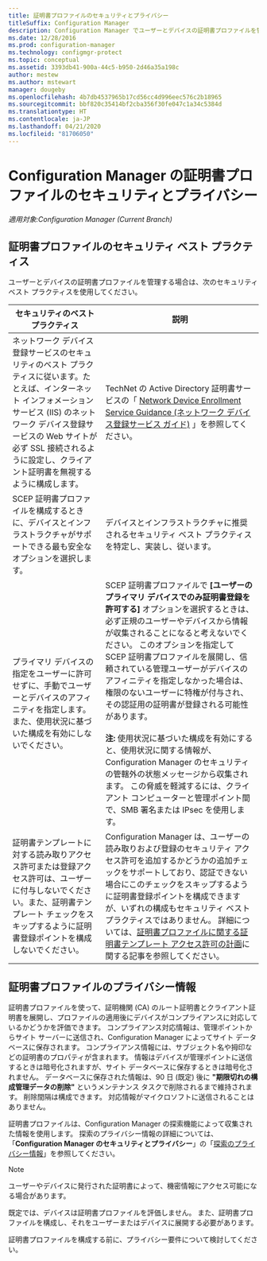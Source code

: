 ```yaml
---
title: 証明書プロファイルのセキュリティとプライバシー
titleSuffix: Configuration Manager
description: Configuration Manager でユーザーとデバイスの証明書プロファイルを管理する場合のセキュリティのベスト プラクティスについて説明します。
ms.date: 12/28/2016
ms.prod: configuration-manager
ms.technology: configmgr-protect
ms.topic: conceptual
ms.assetid: 3393db41-900a-44c5-b950-2d46a35a198c
author: mestew
ms.author: mstewart
manager: dougeby
ms.openlocfilehash: 4b7db4537965b17cd56cc4d996eec576c2b18965
ms.sourcegitcommit: bbf820c35414bf2cba356f30fe047c1a34c5384d
ms.translationtype: HT
ms.contentlocale: ja-JP
ms.lasthandoff: 04/21/2020
ms.locfileid: "81706050"
---
```

# <a name="security-and-privacy-for-certificate-profiles-in-configuration-manager"></a>Configuration Manager の証明書プロファイルのセキュリティとプライバシー

*適用対象:Configuration Manager (Current Branch)*


##  <a name="security-best-practices-for-certificate-profiles"></a>証明書プロファイルのセキュリティ ベスト プラクティス  
 ユーザーとデバイスの証明書プロファイルを管理する場合は、次のセキュリティ ベスト プラクティスを使用してください。  

|セキュリティのベスト プラクティス|説明|  
|----------------------------|----------------------|  
|ネットワーク デバイス登録サービスのセキュリティのベスト プラクティスに従います。たとえば、インターネット インフォメーション サービス (IIS) のネットワーク デバイス登録サービスの Web サイトが必ず SSL 接続されるように設定し、クライアント証明書を無視するように構成します。|TechNet の Active Directory 証明書サービスの「 [Network Device Enrollment Service Guidance (ネットワーク デバイス登録サービス ガイド)](https://go.microsoft.com/fwlink/p/?LinkId=309016) 」を参照してください。|  
|SCEP 証明書プロファイルを構成するときに、デバイスとインフラストラクチャがサポートできる最も安全なオプションを選択します。|デバイスとインフラストラクチャに推奨されるセキュリティ ベスト プラクティスを特定し、実装し、従います。|  
|プライマリ デバイスの指定をユーザーに許可せずに、手動でユーザーとデバイスのアフィニティを指定します。 また、使用状況に基づいた構成を有効にしないでください。|SCEP 証明書プロファイルで **[ユーザーのプライマリ デバイスでのみ証明書登録を許可する]** オプションを選択するときは、必ず正規のユーザーやデバイスから情報が収集されることになると考えないでください。 このオプションを指定して SCEP 証明書プロファイルを展開し、信頼されている管理ユーザーがデバイスのアフィニティを指定しなかった場合は、権限のないユーザーに特権が付与され、その認証用の証明書が登録される可能性があります。<br /><br /> **注:** 使用状況に基づいた構成を有効にすると、使用状況に関する情報が、Configuration Manager のセキュリティの管轄外の状態メッセージから収集されます。 この脅威を軽減するには、クライアント コンピューターと管理ポイント間で、SMB 署名または IPsec を使用します。|  
|証明書テンプレートに対する読み取りアクセス許可または登録アクセス許可は、ユーザーに付与しないでください。また、証明書テンプレート チェックをスキップするように証明書登録ポイントを構成しないでください。|Configuration Manager は、ユーザーの読み取りおよび登録のセキュリティ アクセス許可を追加するかどうかの追加チェックをサポートしており、認証できない場合にこのチェックをスキップするように証明書登録ポイントを構成できますが、いずれの構成もセキュリティ ベスト プラクティスではありません。 詳細については、[証明書プロファイルに関する証明書テンプレート アクセス許可の計画](../../protect/plan-design/planning-for-certificate-template-permissions.md)に関する記事を参照してください。|  

## <a name="privacy-information-for-certificate-profiles"></a>証明書プロファイルのプライバシー情報  
 証明書プロファイルを使って、証明機関 (CA) のルート証明書とクライアント証明書を展開し、プロファイルの適用後にデバイスがコンプライアンスに対応しているかどうかを評価できます。 コンプライアンス対応情報は、管理ポイントからサイト サーバーに送信され、Configuration Manager によってサイト データベースに保存されます。 コンプライアンス情報には、サブジェクト名や拇印などの証明書のプロパティが含まれます。 情報はデバイスが管理ポイントに送信するときは暗号化されますが、サイト データベースに保存するときは暗号化されません。 データベースに保存された情報は、90 日 (既定) 後に **"期限切れの構成管理データの削除"** というメンテナンス タスクで削除されるまで維持されます。 削除間隔は構成できます。 対応情報がマイクロソフトに送信されることはありません。  

 証明書プロファイルは、Configuration Manager の探索機能によって収集された情報を使用します。 探索のプライバシー情報の詳細については、「**Configuration Manager のセキュリティとプライバシー**」の「[探索のプライバシー情報](../../core/plan-design/security/security-and-privacy.md)」を参照してください。  

> [!NOTE]  
>  ユーザーやデバイスに発行された証明書によって、機密情報にアクセス可能になる場合があります。  

 既定では、デバイスは証明書プロファイルを評価しません。 また、証明書プロファイルを構成し、それをユーザーまたはデバイスに展開する必要があります。  

 証明書プロファイルを構成する前に、プライバシー要件について検討してください。  
